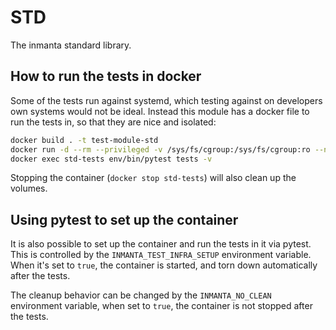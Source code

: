 # STD

The inmanta standard library.

## How to run the tests in docker

Some of the tests run against systemd, which testing against on developers own systems would not be ideal.
Instead this module has a docker file to run the tests in, so that they are nice and isolated:

```bash
docker build . -t test-module-std
docker run -d --rm --privileged -v /sys/fs/cgroup:/sys/fs/cgroup:ro --name std-tests test-module-std
docker exec std-tests env/bin/pytest tests -v
```

Stopping the container (`docker stop std-tests`) will also clean up the volumes.

## Using pytest to set up the container

It is also possible to set up the container and run the tests in it via pytest.
This is controlled by the `INMANTA_TEST_INFRA_SETUP` environment variable.
When it's set to `true`, the container is started, and torn down automatically after the tests.

The cleanup behavior can be changed by the `INMANTA_NO_CLEAN` environment variable,
when set to `true`, the container is not stopped after the tests.
